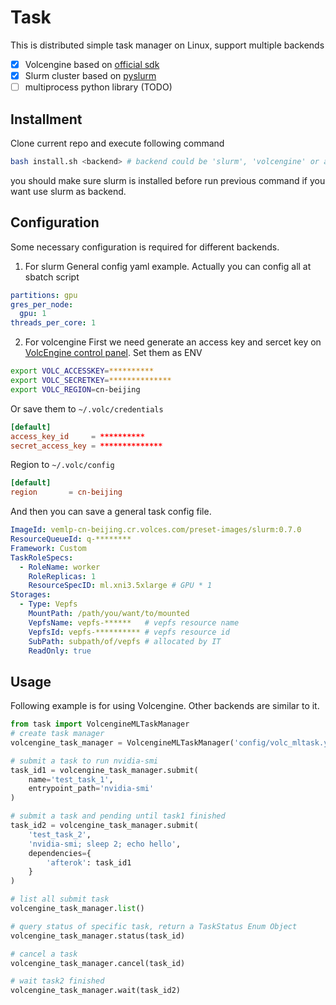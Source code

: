 # Task

This is distributed simple task manager on Linux, support multiple backends

- [x] Volcengine based on [official sdk](https://github.com/volcengine/ml-platform-sdk-python/)
- [x] Slurm cluster based on [pyslurm](https://github.com/PySlurm/pyslurm)
- [ ] multiprocess python library (TODO)

## Installment
Clone current repo and execute following command
```bash
bash install.sh <backend> # backend could be 'slurm', 'volcengine' or all
```
you should make sure slurm is installed before run previous
command if you want use slurm as backend.

## Configuration

Some necessary configuration is required for different backends.

1. For slurm
General config yaml example. Actually you can config all at sbatch script
```yaml
partitions: gpu
gres_per_node:
  gpu: 1
threads_per_core: 1

```

2. For volcengine
First we need generate an access key and sercet key on [VolcEngine control panel](https://console.volcengine.com/iam/keymanage/).
Set them as ENV
```bash
export VOLC_ACCESSKEY=**********
export VOLC_SECRETKEY=**************
export VOLC_REGION=cn-beijing

```
Or save them to `~/.volc/credentials`
```conf
[default]
access_key_id     = **********
secret_access_key = **************
```
Region to `~/.volc/config`
```conf
[default]
region       = cn-beijing
```
And then you can save a general task config file.
```yaml
ImageId: vemlp-cn-beijing.cr.volces.com/preset-images/slurm:0.7.0
ResourceQueueId: q-********
Framework: Custom
TaskRoleSpecs:
  - RoleName: worker
    RoleReplicas: 1
    ResourceSpecID: ml.xni3.5xlarge # GPU * 1
Storages:
  - Type: Vepfs
    MountPath: /path/you/want/to/mounted
    VepfsName: vepfs-******   # vepfs resource name
    VepfsId: vepfs-********** # vepfs resource id
    SubPath: subpath/of/vepfs # allocated by IT
    ReadOnly: true
```

## Usage 

Following example is for using Volcengine. Other backends are similar to it.

```python
from task import VolcengineMLTaskManager
# create task manager
volcengine_task_manager = VolcengineMLTaskManager('config/volc_mltask.yaml')

# submit a task to run nvidia-smi
task_id1 = volcengine_task_manager.submit(
    name='test_task_1',
    entrypoint_path='nvidia-smi'
)

# submit a task and pending until task1 finished
task_id2 = volcengine_task_manager.submit(
    'test_task_2',
    'nvidia-smi; sleep 2; echo hello',
    dependencies={
        'afterok': task_id1
    }
)

# list all submit task
volcengine_task_manager.list()

# query status of specific task, return a TaskStatus Enum Object
volcengine_task_manager.status(task_id)

# cancel a task
volcengine_task_manager.cancel(task_id)

# wait task2 finished
volcengine_task_manager.wait(task_id2)
```
